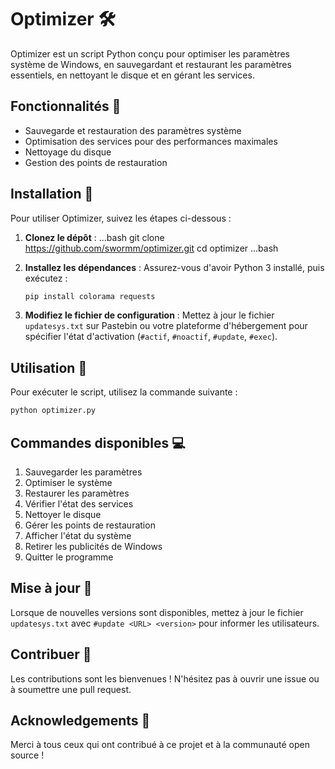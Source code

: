 # Optimizer 🛠️

Optimizer est un script Python conçu pour optimiser les paramètres système de Windows, en sauvegardant et restaurant les paramètres essentiels, en nettoyant le disque et en gérant les services.

## Fonctionnalités 🌟

- Sauvegarde et restauration des paramètres système
- Optimisation des services pour des performances maximales
- Nettoyage du disque
- Gestion des points de restauration

## Installation 🚀

Pour utiliser Optimizer, suivez les étapes ci-dessous :

1. **Clonez le dépôt** :
   ...bash
   git clone https://github.com/swormm/optimizer.git
   cd optimizer
   ...bash

2. **Installez les dépendances** :
   Assurez-vous d'avoir Python 3 installé, puis exécutez :
   ```bash
   pip install colorama requests
   ```

3. **Modifiez le fichier de configuration** :
   Mettez à jour le fichier `updatesys.txt` sur Pastebin ou votre plateforme d'hébergement pour spécifier l'état d'activation (`#actif`, `#noactif`, `#update`, `#exec`).

## Utilisation 📝

Pour exécuter le script, utilisez la commande suivante :
```bash
python optimizer.py
```

## Commandes disponibles 💻

1. Sauvegarder les paramètres
2. Optimiser le système
3. Restaurer les paramètres
4. Vérifier l'état des services
5. Nettoyer le disque
6. Gérer les points de restauration
7. Afficher l'état du système
8. Retirer les publicités de Windows
9. Quitter le programme

## Mise à jour 🔄

Lorsque de nouvelles versions sont disponibles, mettez à jour le fichier `updatesys.txt` avec `#update <URL> <version>` pour informer les utilisateurs.

## Contribuer 🤝

Les contributions sont les bienvenues ! N'hésitez pas à ouvrir une issue ou à soumettre une pull request.

## Acknowledgements 🙏

Merci à tous ceux qui ont contribué à ce projet et à la communauté open source !

